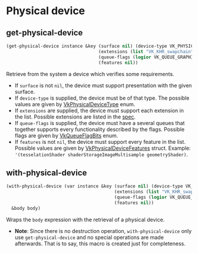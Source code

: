 
# Physical device

## get-physical-device

```lisp
(get-physical-device instance &key (surface nil) (device-type VK_PHYSICAL_DEVICE_TYPE_DISCRETE_GPU)
                                   (extensions (list "VK_KHR_swapchain"))
                                   (queue-flags (logior VK_QUEUE_GRAPHICS_BIT VK_QUEUE_TRANSFER_BIT))
                                   (features nil))
```

Retrieve from the system a device which verifies some requirements.

* If `surface` is not `nil`, the device must support presentation with the given surface.
* If `device-type` is supplied, the device must be of that type. The possible values are given by [VkPhysicalDeviceType](https://www.khronos.org/registry/vulkan/specs/1.3-extensions/man/html/VkPhysicalDeviceType.html) enum.
* If `extensions` are supplied, the device must support each extension in the list. Possible extensions are listed in the [spec](https://www.khronos.org/registry/vulkan/specs/1.3-extensions/html/vkspec.html#extension-appendices-list).
* If `queue-flags` is supplied, the device must have a several queues that together supports every functionality described by the flags. Possible flags are given by [VkQueueFlagBits](https://www.khronos.org/registry/vulkan/specs/1.3-extensions/man/html/VkQueueFlagBits.html) enum.
* If `features` is not `nil`, the device must support every feature in the list. Possible values are given by [VkPhysicalDeviceFeatures](https://www.khronos.org/registry/vulkan/specs/1.3-extensions/man/html/VkPhysicalDeviceFeatures.html) struct. Example: `'(tesselationShader shaderStorageImageMultisample geometryShader)`.

## with-physical-device

```lisp
(with-physical-device (var instance &key (surface nil) (device-type VK_PHYSICAL_DEVICE_TYPE_DISCRETE_GPU)
                                         (extensions (list "VK_KHR_swapchain"))
                                         (queue-flags (logior VK_QUEUE_GRAPHICS_BIT VK_QUEUE_TRANSFER_BIT))
                                         (features nil))
  &body body)
```

Wraps the `body` expression with the retrieval of a physical device.

* **Note**: Since there is no destruction operation, `with-physical-device` only use `get-physical-device` and no special operations are made afterwards. That is to say, this macro is created just for completeness. 

